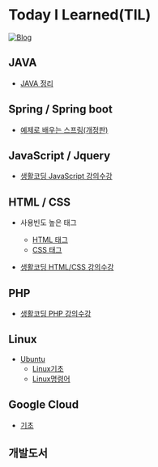 # Today I Learned(TIL)
[![Blog](https://img.shields.io/badge/Blog-bomcoding.github.io-green.svg)](https://bomcoding.github.io/)

## JAVA
* [JAVA 정리](https://github.com/bomcoding/TIL/blob/master/JAVA/Java_jungsuk/Java.md)

## Spring / Spring boot
* [예제로 배우는 스프링(개정판)](https://github.com/bomcoding/TIL/blob/master/Spring/%EC%98%88%EC%A0%9C%EB%A1%9C%20%EB%B0%B0%EC%9A%B0%EB%8A%94%20%EC%8A%A4%ED%94%84%EB%A7%81%20%EC%9E%85%EB%AC%B8(%EB%B0%B1%EA%B8%B0%EC%84%A0)/Spring_Intro.md)

## JavaScript / Jquery
* [생활코딩 JavaScript 강의수강](https://github.com/bomcoding/TIL/blob/master/Javascript/javascript_Basic.md)

## HTML / CSS
* 사용빈도 높은 태그
	* [HTML 태그](https://github.com/bomcoding/TIL/blob/master/HTML%2C%20CSS/HTML_Tag)
	* [CSS 태그](https://github.com/bomcoding/TIL/blob/master/HTML%2C%20CSS/CSS_Tag)
  
* [생활코딩 HTML/CSS 강의수강](https://github.com/bomcoding/TIL/tree/master/HTML%2C%20CSS/LifeCoding%20Web%20Study)

## PHP
* [생활코딩 PHP 강의수강](https://github.com/bomcoding/TIL/tree/master/PHP/LifeCoding%20PHP)

## Linux
* [Ubuntu](https://github.com/bomcoding/TIL/blob/master/Linux/Ubuntu)
	* [Linux기초](https://github.com/bomcoding/TIL/blob/master/Linux/Ubuntu/Linux_Basic.md)
	* [Linux명령어](https://github.com/bomcoding/TIL/blob/master/Linux/Ubuntu/Linux_Command.md)

## Google Cloud
* [기초]()

## 개발도서
